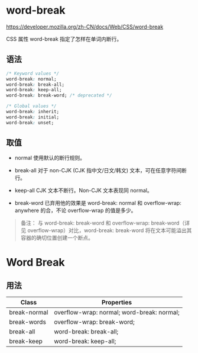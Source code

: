 # word-break

<https://developer.mozilla.org/zh-CN/docs/Web/CSS/word-break>

CSS 属性 word-break 指定了怎样在单词内断行。

## 语法

```css
/* Keyword values */
word-break: normal;
word-break: break-all;
word-break: keep-all;
word-break: break-word; /* deprecated */

/* Global values */
word-break: inherit;
word-break: initial;
word-break: unset;
```

## 取值

- normal 使用默认的断行规则。

- break-all 对于 non-CJK (CJK 指中文/日文/韩文) 文本，可在任意字符间断行。

- keep-all CJK 文本不断行。Non-CJK 文本表现同 normal。

- break-word 已弃用他的效果是 word-break: normal 和 overflow-wrap: anywhere 的合，不论 overflow-wrap 的值是多少。

> 备注： 与 word-break: break-word 和 overflow-wrap: break-word（详见 overflow-wrap）对比，word-break: break-word 将在文本可能溢出其容器的确切位置创建一个断点。

# Word Break

## 用法

| Class        | Properties                                 |
| ------------ | ------------------------------------------ |
| break-normal | overflow-wrap: normal; word-break: normal; |
| break-words  | overflow-wrap: break-word;                 |
| break-all    | word-break: break-all;                     |
| break-keep   | word-break: keep-all;                      |
